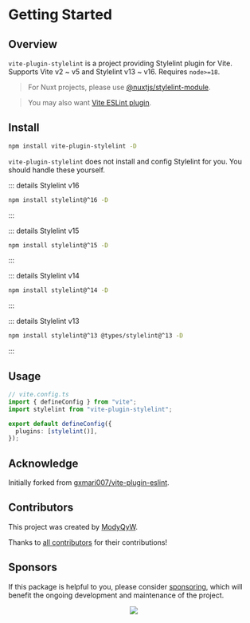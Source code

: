 # Getting Started

## Overview

`vite-plugin-stylelint` is a project providing Stylelint plugin for Vite. Supports Vite v2 ~ v5 and Stylelint v13 ~ v16. Requires `node>=18`.

> For Nuxt projects, please use [@nuxtjs/stylelint-module](https://github.com/nuxt-modules/stylelint).

> You may also want [Vite ESLint plugin](https://github.com/ModyQyW/vite-plugin-eslint2).

## Install

```sh
npm install vite-plugin-stylelint -D
```

`vite-plugin-stylelint` does not install and config Stylelint for you. You should handle these yourself.

::: details Stylelint v16

```sh
npm install stylelint@^16 -D
```

:::

::: details Stylelint v15

```sh
npm install stylelint@^15 -D
```

:::

::: details Stylelint v14

```sh
npm install stylelint@^14 -D
```

:::

::: details Stylelint v13

```sh
npm install stylelint@^13 @types/stylelint@^13 -D
```

:::

## Usage

```typescript
// vite.config.ts
import { defineConfig } from "vite";
import stylelint from "vite-plugin-stylelint";

export default defineConfig({
  plugins: [stylelint()],
});

```

## Acknowledge

Initially forked from [gxmari007/vite-plugin-eslint](https://github.com/gxmari007/vite-plugin-eslint).

## Contributors

This project was created by [ModyQyW](https://github.com/ModyQyW).

Thanks to [all contributors](https://github.com/ModyQyW/vite-plugin-stylelint/graphs/contributors) for their contributions!

## Sponsors

If this package is helpful to you, please consider [sponsoring](https://github.com/ModyQyW/sponsors), which will benefit the ongoing development and maintenance of the project.

<p align="center">
  <a href="https://cdn.jsdelivr.net/gh/ModyQyW/sponsors/sponsorkit/sponsors.svg">
    <img src="https://cdn.jsdelivr.net/gh/ModyQyW/sponsors/sponsorkit/sponsors.svg"/>
  </a>
</p>
